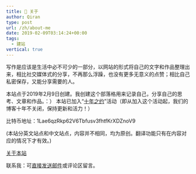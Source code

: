 ```yaml
---
title: 👤 关于
author: Qiran
type: post
url: /zh/about-me
date: 2019-02-09T03:14:24+00:00
tags: 
  - 建站
vertical: true
---
```

写作是应该是生活中必不可少的一部分，以网站的形式将自己的文字和作品整理出来，相比社交媒体式的分享，不再那么浮躁，也没有更多无意义的点赞；相比自己私密保存，又能分享需要的人。

本站点于2019年2月9日创建。我创建这个部落格用来记录自己，分享自己的思考、文章和作品。：）
本站已加入“[十年之约](https://foreverblog.cn/)”活动（即从加入这个活动起，我们的博客十年不关闭，保持更新和活力！）

比特币地址：1Lae6qzRkp62V6Tbfusv3fhtfKrXDZnoV9

(本站分英文站点和中文站点，内容并不相同，均为原创。翻译功能只有在内容对应的情况下才有效。) 

[关于本站][1]

联系我：可[直接发送邮件](mailto:woshiniuziku@gmail.com)或评论区留言。

 [1]: /tags/building-site/
